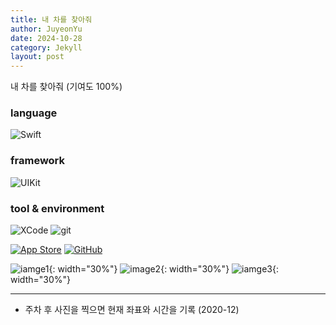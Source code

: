 ```yaml
---
title: 내 차를 찾아줘
author: JuyeonYu
date: 2024-10-28
category: Jekyll
layout: post
---
```


내 차를 찾아줘 (기여도 100%)
### language
![Swift](https://img.shields.io/badge/swift-F54A2A?style=for-the-badge&logo=swift&logoColor=white) 

### framework
![UIKit](https://img.shields.io/badge/UIkit-000000?style=for-the-badge&logo=ios&logoColor=white) 

### tool & environment
![XCode](https://img.shields.io/badge/XCode-147EFB.svg?style=for-the-badge&logo=xcode&logoColor=white)
![git](https://img.shields.io/badge/git-F05032.svg?style=for-the-badge&logo=git&logoColor=white)

[![App Store](https://img.shields.io/badge/App_Store-0D96F6?style=for-the-badge&logo=app-store&logoColor=white)](https://apps.apple.com/kr/app/두두/id6449709551)
[![GitHub](https://img.shields.io/badge/github-%23121011.svg?style=for-the-badge&logo=github&logoColor=white)](https://github.com/JuyeonYu/dodo)

![iamge1](https://github.com/user-attachments/assets/037028aa-7315-4d5e-8c79-cdfc4afb1178){: width="30%"} 
![image2](https://github.com/user-attachments/assets/375fef2f-7aee-44a7-8fca-b7b4c092b00d){: width="30%"} 
![iamge3](https://github.com/user-attachments/assets/a388b2f7-b2f0-4f5c-b124-a1f38a1c4591){: width="30%"}

-----
- 주차 후 사진을 찍으면 현재 좌표와 시간을 기록 (2020-12)